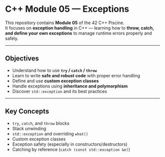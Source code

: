 # C++ Module 05 — Exceptions

This repository contains **Module 05** of the 42 C++ Piscine.  
It focuses on **exception handling** in C++ — learning how to **throw, catch, and define your own exceptions** to manage runtime errors properly and safely.

---

## Objectives

- Understand how to use **`try` / `catch` / `throw`**
- Learn to write **safe and robust code** with proper error handling
- Define and use **custom exception classes**
- Handle exceptions using **inheritance and polymorphism**
- Discover `std::exception` and its best practices

---

## Key Concepts

- `try`, `catch`, and `throw` blocks
- Stack unwinding
- `std::exception` and overriding `what()`
- Custom exception classes
- Exception safety (especially in constructors/destructors)
- Catching by reference (`catch (const std::exception &e)`)
